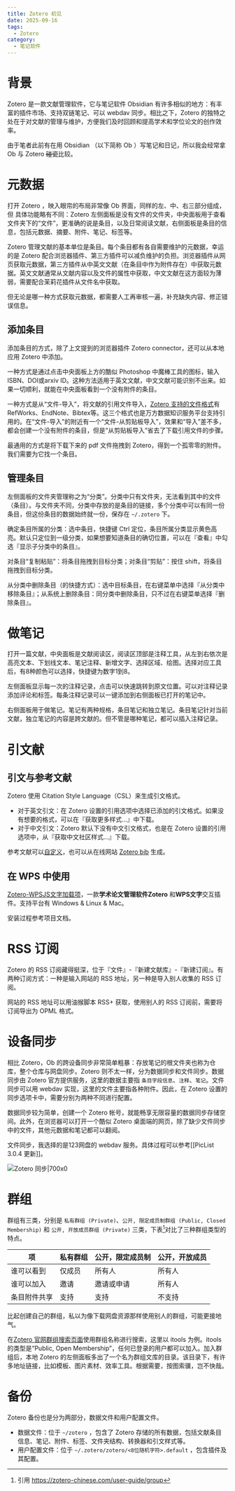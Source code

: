 ```yaml
---
title: Zotero 初见
date: 2025-09-16
tags:
  - Zotero
category:
  - 笔记软件
---
```

# 背景

Zotero 是一款文献管理软件，它与笔记软件 Obsidian 有许多相似的地方：有丰富的插件市场、支持双链笔记、可以 webdav 同步。相比之下，Zotero 的独特之处在于对文献的管理与维护，方便我们及时回顾和提高学术和学位论文的创作效率。

由于笔者此前有在用 Obsidian （以下简称 Ob ）写笔记和日记，所以我会经常拿 Ob 与 Zotero ~~碰瓷~~比较。

# 元数据

打开 Zotero ，映入眼帘的布局非常像 Ob 界面，同样的左、中、右三部分组成，但 具体功能略有不同：Zotero 左侧面板是没有文件的文件夹，中央面板用于查看文件夹下的“文件”，更准确的说是条目，以及日常阅读文献，右侧面板是条目的信息，包括元数据、摘要、附件、笔记、标签等。

Zotero 管理文献的基本单位是条目。每个条目都有各自需要维护的元数据，幸运的是 Zotero 配合浏览器插件、第三方插件可以减负维护的负担。浏览器插件从网页获取元数据，第三方插件从中英文文献（在条目中作为附件存在）中获取元数据。英文文献通常从文献内容以及文件的属性中获取，中文文献在这方面较为薄弱，需要配合茉莉花插件从文件名中获取。

但无论是哪一种方式获取元数据，都需要人工再审核一遍，补充缺失内容、修正错误信息。

## 添加条目

添加条目的方式，除了上文提到的浏览器插件 Zotero connector，还可以从本地应用 Zotero 中添加。

一种方式是通过点击中央面板上方的酷似 Photoshop 中魔棒工具的图标，输入 ISBN、DOI或arxiv ID。这种方法适用于英文文献，中文文献可能识别不出来。如果一切顺利，就能在中央面板看到一个没有附件的条目。

一种方式是从“文件-导入”，将文献的引用文件导入，[Zotero 支持的文件格式](https://www.zotero.org/support/kb/importing_standardized_formats)有 RefWorks、EndNote、Bibtex等。这三个格式也是万方数据知识服务平台支持引用的。在“文件-导入”的附近有一个“文件-从剪贴板导入”，效果和“导入”差不多，都会创建一个没有附件的条目，但是“从剪贴板导入”省去了下载引用文件的步骤。

最通用的方式是将下载下来的 pdf 文件拖拽到 Zotero，得到一个孤零零的附件。我们需要为它找一个条目。

## 管理条目

左侧面板的文件夹管理称之为“分类”。分类中只有文件夹，无法看到其中的文件（条目）。与文件夹不同，分类中存放的是条目的链接，多个分类中可以有同一份条目，但这份条目的数据始终就一份，保存在 `~/.zotero` 下。

确定条目所属的分类：选中条目，快捷键 Ctrl 定位，条目所属分类显示黄色高亮。默认只定位到一级分类，如果想要知道条目的确切位置，可以在『查看』中勾选『显示子分类中的条目』。

对条目“复制粘贴”：将条目拖拽到目标分类；对条目“剪贴”：按住 shift，将条目拖拽到目标分类。

从分类中删除条目（的快捷方式）：选中目标条目，在右键菜单中选择『从分类中移除条目』；从系统上删除条目：同分类中删除条目，只不过在右键菜单选择『删除条目』。

# 做笔记

打开一篇文献，中央面板是文献阅读区，阅读区顶部是注释工具，从左到右依次是高亮文本、下划线文本、笔记注释、新增文字、选择区域、绘图。选择对应工具后，有8种颜色可以选择，快捷键为数字1到8。

左侧面板显示每一次的注释记录，点击可以快速跳转到原文位置。可以对注释记录添加评论和标签。每条注释记录可以一键添加到右侧面板已打开的笔记中。

右侧面板用于做笔记。笔记有两种规格，条目笔记和独立笔记。条目笔记针对当前文献，独立笔记的内容是跨文献的。但不管是哪种笔记，都可以插入注释记录。

# 引文献

## 引文与参考文献

Zotero 使用 Citation Style Language（CSL）来生成引文格式。

- 对于英文引文：在 Zotero 设置的引用选项中选择已添加的引文格式。如果没有想要的格式，可以在『获取更多样式...』中下载。
- 对于中文引文：Zotero 默认下没有中文引文格式，也是在 Zotero 设置的引用选项中，从『获取中文社区样式...』下载。

参考文献可以[自定义](https://zotero-chinese.com/user-guide/create-bibliographies-within-zotero)，也可以从在线网站 [Zotero bib](https://zotero-chinese.com/user-guide/create-bibliographies-via-zbib) 生成。

## 在 WPS 中使用

[Zotero-WPSJS文字加载项](https://gitee.com/wangrui5015/Zotero-WPSJS)，一款**学术论文管理软件Zotero** 和**WPS文字**交互插件。支持平台有 Windows & Linux & Mac。

安装过程参考项目文档。

# RSS 订阅

Zotero 的 RSS 订阅藏得挺深，位于『文件』-『新建文献库』-『新建订阅』。有两种订阅方式：一种是输入网站的 RSS 地址，另一种是导入别人收集的 RSS 订阅。

网站的 RSS 地址可以用油猴脚本 RSS+ 获取，使用别人的 RSS 订阅前，需要将订阅导出为 OPML 格式。

# 设备同步

相比 Zotero，Ob 的跨设备同步非常简单粗暴：存放笔记的根文件夹也称为仓库，整个仓库与网盘同步。Zotero 则不太一样，分为数据同步和文件同步。数据同步由 Zotero 官方提供服务，这里的数据主要指 `条目字段信息`、`注释`、`笔记`。文件同步可以用 webdav 实现，这里的文件主要指各种附件。因此，在 Zotero 设置的同步选项卡中，需要分别为两种不同进行配置。

数据同步较为简单，创建一个 Zotero 帐号，就能畅享无限容量的数据同步存储空间。此外，在浏览器可以打开一个酷似 Zotero 桌面端的网页，除了缺少文件同步中的文件，其他元数据和笔记都可以翻阅。

文件同步，我选择的是123网盘的 webdav 服务。具体过程可以参考[[PicList 3.0.4 更新]]。

![Zotero 同步|700x0](https://vip.123pan.cn/1844935313/obsidian/20250916074755193.png)

# 群组

群组有三类，分别是 `私有群组 (Private)`、`公开, 限定成员制群组 (Public, Closed Membership)` 和 `公开, 开放成员群组 (Private)` 三类，下表[^1]对比了三种群组类型的特点。

| 项      | 私有群组 | 公开，限定成员制 | 公开，开放成员 |
| ------ | ---- | -------- | ------- |
| 谁可以看到  | 仅成员  | 所有人      | 所有人     |
| 谁可以加入  | 邀请   | 邀请或申请    | 所有人     |
| 条目附件共享 | 支持   | 支持       | 不支持     |

比起创建自己的群组，私以为像下载网盘资源那样使用别人的群组，可能更接地气。

在[Zotero 官网群组搜索页面](https://www.zotero.org/search/type/group)使用群组名称进行搜索，这里以 itools 为例。itools 的类型是“Public, Open Membership”，任何已登录的用户都可以加入。加入群组后，本地 Zotero 的左侧面板多出了一个名为群组文库的目录。该目录下，有许多地址链接，比如模板、图片素材、效率工具。根据需要，按图索骥，岂不快哉。

# 备份

Zotero 备份也是分为两部分，数据文件和用户配置文件。

- 数据文件：位于 `~/zotero` ，包含了 Zotero 存储的所有数据，包括文献条目信息、笔记、附件、标签、文件夹结构、转换器和引文样式等。
- 用户配置文件：位于 `~/.zotero/zotero/<8位随机字符>.default` ，包含插件及其配置。


[^1]: 引用 https://zotero-chinese.com/user-guide/group
